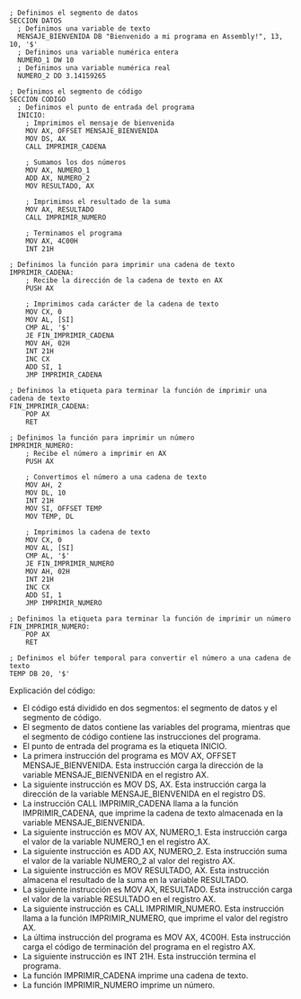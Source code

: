 ```assembly
; Definimos el segmento de datos
SECCION DATOS
  ; Definimos una variable de texto
  MENSAJE_BIENVENIDA DB "Bienvenido a mi programa en Assembly!", 13, 10, '$'
  ; Definimos una variable numérica entera
  NUMERO_1 DW 10
  ; Definimos una variable numérica real
  NUMERO_2 DD 3.14159265

; Definimos el segmento de código
SECCION CODIGO
  ; Definimos el punto de entrada del programa
  INICIO:
    ; Imprimimos el mensaje de bienvenida
    MOV AX, OFFSET MENSAJE_BIENVENIDA
    MOV DS, AX
    CALL IMPRIMIR_CADENA

    ; Sumamos los dos números
    MOV AX, NUMERO_1
    ADD AX, NUMERO_2
    MOV RESULTADO, AX

    ; Imprimimos el resultado de la suma
    MOV AX, RESULTADO
    CALL IMPRIMIR_NUMERO

    ; Terminamos el programa
    MOV AX, 4C00H
    INT 21H

; Definimos la función para imprimir una cadena de texto
IMPRIMIR_CADENA:
    ; Recibe la dirección de la cadena de texto en AX
    PUSH AX

    ; Imprimimos cada carácter de la cadena de texto
    MOV CX, 0
    MOV AL, [SI]
    CMP AL, '$'
    JE FIN_IMPRIMIR_CADENA
    MOV AH, 02H
    INT 21H
    INC CX
    ADD SI, 1
    JMP IMPRIMIR_CADENA

; Definimos la etiqueta para terminar la función de imprimir una cadena de texto
FIN_IMPRIMIR_CADENA:
    POP AX
    RET

; Definimos la función para imprimir un número
IMPRIMIR_NUMERO:
    ; Recibe el número a imprimir en AX
    PUSH AX

    ; Convertimos el número a una cadena de texto
    MOV AH, 2
    MOV DL, 10
    INT 21H
    MOV SI, OFFSET TEMP
    MOV TEMP, DL

    ; Imprimimos la cadena de texto
    MOV CX, 0
    MOV AL, [SI]
    CMP AL, '$'
    JE FIN_IMPRIMIR_NUMERO
    MOV AH, 02H
    INT 21H
    INC CX
    ADD SI, 1
    JMP IMPRIMIR_NUMERO

; Definimos la etiqueta para terminar la función de imprimir un número
FIN_IMPRIMIR_NUMERO:
    POP AX
    RET

; Definimos el búfer temporal para convertir el número a una cadena de texto
TEMP DB 20, '$'
```

Explicación del código:

* El código está dividido en dos segmentos: el segmento de datos y el segmento de código.
* El segmento de datos contiene las variables del programa, mientras que el segmento de código contiene las instrucciones del programa.
* El punto de entrada del programa es la etiqueta INICIO.
* La primera instrucción del programa es MOV AX, OFFSET MENSAJE_BIENVENIDA. Esta instrucción carga la dirección de la variable MENSAJE_BIENVENIDA en el registro AX.
* La siguiente instrucción es MOV DS, AX. Esta instrucción carga la dirección de la variable MENSAJE_BIENVENIDA en el registro DS.
* La instrucción CALL IMPRIMIR_CADENA llama a la función IMPRIMIR_CADENA, que imprime la cadena de texto almacenada en la variable MENSAJE_BIENVENIDA.
* La siguiente instrucción es MOV AX, NUMERO_1. Esta instrucción carga el valor de la variable NUMERO_1 en el registro AX.
* La siguiente instrucción es ADD AX, NUMERO_2. Esta instrucción suma el valor de la variable NUMERO_2 al valor del registro AX.
* La siguiente instrucción es MOV RESULTADO, AX. Esta instrucción almacena el resultado de la suma en la variable RESULTADO.
* La siguiente instrucción es MOV AX, RESULTADO. Esta instrucción carga el valor de la variable RESULTADO en el registro AX.
* La siguiente instrucción es CALL IMPRIMIR_NUMERO. Esta instrucción llama a la función IMPRIMIR_NUMERO, que imprime el valor del registro AX.
* La última instrucción del programa es MOV AX, 4C00H. Esta instrucción carga el código de terminación del programa en el registro AX.
* La siguiente instrucción es INT 21H. Esta instrucción termina el programa.
* La función IMPRIMIR_CADENA imprime una cadena de texto.
* La función IMPRIMIR_NUMERO imprime un número.